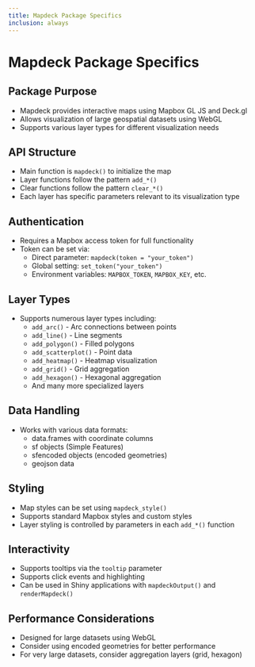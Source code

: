 ```yaml
---
title: Mapdeck Package Specifics
inclusion: always
---
```


# Mapdeck Package Specifics

## Package Purpose
- Mapdeck provides interactive maps using Mapbox GL JS and Deck.gl
- Allows visualization of large geospatial datasets using WebGL
- Supports various layer types for different visualization needs

## API Structure
- Main function is `mapdeck()` to initialize the map
- Layer functions follow the pattern `add_*()`
- Clear functions follow the pattern `clear_*()`
- Each layer has specific parameters relevant to its visualization type

## Authentication
- Requires a Mapbox access token for full functionality
- Token can be set via:
  - Direct parameter: `mapdeck(token = "your_token")`
  - Global setting: `set_token("your_token")`
  - Environment variables: `MAPBOX_TOKEN`, `MAPBOX_KEY`, etc.

## Layer Types
- Supports numerous layer types including:
  - `add_arc()` - Arc connections between points
  - `add_line()` - Line segments
  - `add_polygon()` - Filled polygons
  - `add_scatterplot()` - Point data
  - `add_heatmap()` - Heatmap visualization
  - `add_grid()` - Grid aggregation
  - `add_hexagon()` - Hexagonal aggregation
  - And many more specialized layers

## Data Handling
- Works with various data formats:
  - data.frames with coordinate columns
  - sf objects (Simple Features)
  - sfencoded objects (encoded geometries)
  - geojson data

## Styling
- Map styles can be set using `mapdeck_style()`
- Supports standard Mapbox styles and custom styles
- Layer styling is controlled by parameters in each `add_*()` function

## Interactivity
- Supports tooltips via the `tooltip` parameter
- Supports click events and highlighting
- Can be used in Shiny applications with `mapdeckOutput()` and `renderMapdeck()`

## Performance Considerations
- Designed for large datasets using WebGL
- Consider using encoded geometries for better performance
- For very large datasets, consider aggregation layers (grid, hexagon)